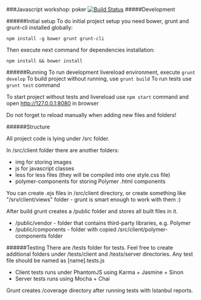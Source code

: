 ###Javascript workshop: poker
[![Build Status](https://travis-ci.org/Ahineya/jpw-test.svg?branch=master)](https://travis-ci.org/Ahineya/jpw-test)
#####Development

######Initial setup
To do initial project setup you need bower, grunt and grunt-cli installed globally:

```
npm install -g bower grunt grunt-cli
```

Then execute next command for dependencies installation:
```
npm install && bower install
```

######Running
To run development livereload environment, execute ```grunt develop```
To build project without running, use ```grunt build```
To run tests use ```grunt test``` command

To start project without tests and livereload use ```npm start``` command and open http://127.0.0.1:8080 in browser

Do not forget to reload manually when adding new files and folders!

######Structure

All project code is lying under /src folder.

In /src/client folder there are another folders:

* img for storing images
* js for javascript classes
* less for less files (they will be compiled into one style.css file)
* polymer-components for storing Polymer .html components

You can create .ejs files in /src/client directory, or create something like "/srv/client/views" folder - 
grunt is smart enough to work with them :)

After build grunt creates a /public folder and stores all built files in it.

* /public/vendor - folder that contains third-party libraries, e.g. Polymer
* /public/components - folder with copied /src/client/polymer-components folder

######Testing
There are /tests folder for tests. Feel free to create additional folders under /tests/client and /tests/server directories.
Any test file should be named as [name].tests.js

* Client tests runs under PhantomJS using Karma + Jasmine + Sinon
* Server tests runs using Mocha + Chai

Grunt creates /coverage directory after running tests with Istanbul reports.
